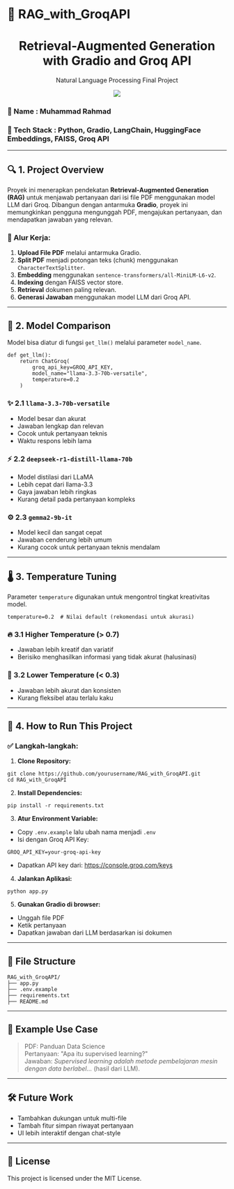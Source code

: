 # 📄 RAG_with_GroqAPI

<h1 align="center">Retrieval-Augmented Generation with Gradio and Groq API</h1>
<p align="center">Natural Language Processing Final Project</p>

<div align="center">
  <img src="https://img.shields.io/badge/python-3670A0?style=for-the-badge&logo=python&logoColor=ffdd54">
</div>

### 👤 Name : Muhammad Rahmad  
### 🧠 Tech Stack : Python, Gradio, LangChain, HuggingFace Embeddings, FAISS, Groq API

---

## 🔍 1. Project Overview

Proyek ini menerapkan pendekatan **Retrieval-Augmented Generation (RAG)** untuk menjawab pertanyaan dari isi file PDF menggunakan model LLM dari Groq. Dibangun dengan antarmuka **Gradio**, proyek ini memungkinkan pengguna mengunggah PDF, mengajukan pertanyaan, dan mendapatkan jawaban yang relevan.

### 📌 Alur Kerja:
1. **Upload File PDF** melalui antarmuka Gradio.
2. **Split PDF** menjadi potongan teks (chunk) menggunakan `CharacterTextSplitter`.
3. **Embedding** menggunakan `sentence-transformers/all-MiniLM-L6-v2`.
4. **Indexing** dengan FAISS vector store.
5. **Retrieval** dokumen paling relevan.
6. **Generasi Jawaban** menggunakan model LLM dari Groq API.

---

## 🧪 2. Model Comparison

Model bisa diatur di fungsi `get_llm()` melalui parameter `model_name`.

```
def get_llm():
    return ChatGroq(
        groq_api_key=GROQ_API_KEY,
        model_name="llama-3.3-70b-versatile",
        temperature=0.2
    )
```

### ✨ 2.1 `llama-3.3-70b-versatile`
- Model besar dan akurat
- Jawaban lengkap dan relevan
- Cocok untuk pertanyaan teknis
- Waktu respons lebih lama

### ⚡ 2.2 `deepseek-r1-distill-llama-70b`
- Model distilasi dari LLaMA
- Lebih cepat dari llama-3.3
- Gaya jawaban lebih ringkas
- Kurang detail pada pertanyaan kompleks

### ⚙️ 2.3 `gemma2-9b-it`
- Model kecil dan sangat cepat
- Jawaban cenderung lebih umum
- Kurang cocok untuk pertanyaan teknis mendalam

---

## 🌡️ 3. Temperature Tuning

Parameter `temperature` digunakan untuk mengontrol tingkat kreativitas model.

```
temperature=0.2  # Nilai default (rekomendasi untuk akurasi)
```

### 🔥 3.1 Higher Temperature (> 0.7)
- Jawaban lebih kreatif dan variatif
- Berisiko menghasilkan informasi yang tidak akurat (halusinasi)

### 🧊 3.2 Lower Temperature (< 0.3)
- Jawaban lebih akurat dan konsisten
- Kurang fleksibel atau terlalu kaku

---

## 🚀 4. How to Run This Project

### ✅ Langkah-langkah:

1. **Clone Repository:**
```
git clone https://github.com/yourusername/RAG_with_GroqAPI.git
cd RAG_with_GroqAPI
```

2. **Install Dependencies:**
```
pip install -r requirements.txt
```

3. **Atur Environment Variable:**
- Copy `.env.example` lalu ubah nama menjadi `.env`
- Isi dengan Groq API Key:

```
GROQ_API_KEY=your-groq-api-key
```

- Dapatkan API key dari: https://console.groq.com/keys

4. **Jalankan Aplikasi:**
```
python app.py
```

5. **Gunakan Gradio di browser:**
- Unggah file PDF
- Ketik pertanyaan
- Dapatkan jawaban dari LLM berdasarkan isi dokumen

---

## 📁 File Structure

```
RAG_with_GroqAPI/
├── app.py
├── .env.example
├── requirements.txt
├── README.md
```

---

## 📌 Example Use Case

> PDF: Panduan Data Science  
> Pertanyaan: "Apa itu supervised learning?"  
> Jawaban: *Supervised learning adalah metode pembelajaran mesin dengan data berlabel...* (hasil dari LLM).

---

## 🛠️ Future Work

- Tambahkan dukungan untuk multi-file
- Tambah fitur simpan riwayat pertanyaan
- UI lebih interaktif dengan chat-style

---

## 📃 License

This project is licensed under the MIT License.
